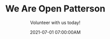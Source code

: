 ---
layout: post
title: "We Are Open Patterson"
subtitle: "Volunteer with us today!"
date: 2021-07-01 07:00:00AM
date-written: "July 1, 2022"
blurb: ""
hero_image: ""
hero_image_owner: ""
hero_image_owner_url: ""
hero_image_location: ""
hero_image_location_url: ""
---